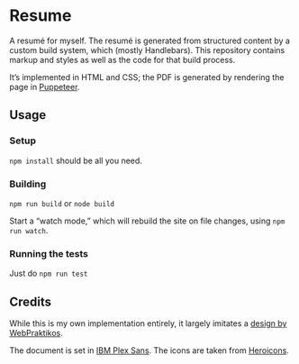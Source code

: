 # Resume

A resumé for myself. The resumé is generated from structured content by a custom build system, which
(mostly Handlebars). This repository contains markup and styles as well as the code for that build
process.

It’s implemented in HTML and CSS; the PDF is generated by rendering the page in [Puppeteer](https://github.com/puppeteer/puppeteer).


<!-- ## Preview
[![](preview.png)](https://raw.githubusercontent.com/ralphcasipe1/resume/master/resume.pdf) -->


## Usage
### Setup
`npm install` should be all you need.

### Building
`npm run build` or `node build`

Start a “watch mode,” which will rebuild the site on file changes, using `npm run watch`.

### Running the tests
Just do `npm run test`


## Credits
While this is my own implementation entirely, it largely imitates a [design by WebPraktikos](https://github.com/WebPraktikos/universal-resume).

The document is set in [IBM Plex Sans](https://www.ibm.com/plex/). The icons are taken from [Heroicons](https://heroicons.com/).
